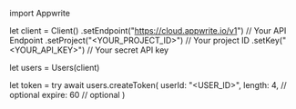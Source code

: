 import Appwrite

let client = Client()
    .setEndpoint("https://cloud.appwrite.io/v1") // Your API Endpoint
    .setProject("<YOUR_PROJECT_ID>") // Your project ID
    .setKey("<YOUR_API_KEY>") // Your secret API key

let users = Users(client)

let token = try await users.createToken(
    userId: "<USER_ID>",
    length: 4, // optional
    expire: 60 // optional
)

